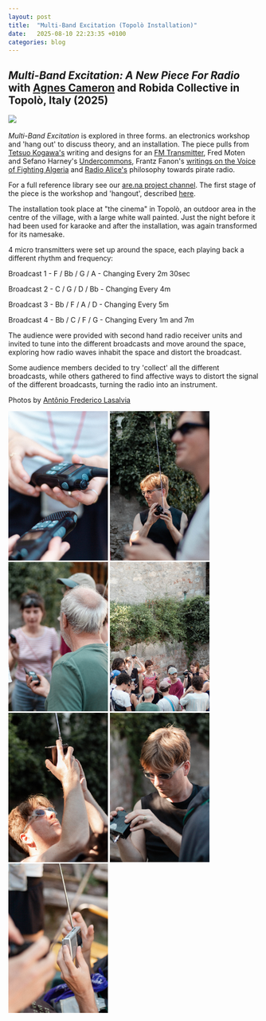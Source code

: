 ```yaml
---
layout: post
title:  "Multi-Band Excitation (Topolò Installation)"
date:   2025-08-10 22:23:35 +0100
categories: blog
---
```


<h2><i>Multi-Band Excitation: A New Piece For Radio</i> with <a href="https://agnescameron.info/">Agnes Cameron</a> and Robida Collective in Topolò, Italy (2025)</h2>

<a href="/assets/img/multibandexcitation/mbeinstallfilm.jpg"><img src="/assets/img/multibandexcitation/mbeinstallfilm.jpg" height="300" width="auto"/></a>

*Multi-Band Excitation* is explored in three forms. an electronics workshop and 'hang out' to discuss theory, and an installation. The piece pulls from [Tetsuo Kogawa's][tk] writing and designs for an [FM Transmitter][tkdiagram], Fred Moten and Sefano Harney's [Undercommons][undercommons], Frantz Fanon's [writings on the Voice of Fighting Algeria][vofa] and [Radio Alice's][freealice] philosophy towards pirate radio.

For a full reference library see our [are.na project channel][arena]. The first stage of the piece is the workshop and 'hangout', described [here][workshop].

The installation took place at "the cinema" in Topolò, an outdoor area in the centre of the village, with a large white wall painted. Just the night before it had been used for karaoke and after the installation, was again transformed for its namesake. 

4 micro transmitters were set up around the space, each playing back a different rhythm and frequency:

Broadcast 1 - F / Bb / G / A - Changing Every 2m 30sec

Broadcast 2 - C / G / D / Bb - Changing Every 4m

Broadcast 3 - Bb / F / A / D - Changing Every 5m

Broadcast 4 - Bb / C / F / G - Changing Every 1m and 7m

The audience were provided with second hand radio receiver units and invited to tune into the different broadcasts and move around the space, exploring how radio waves inhabit the space and distort the broadcast.

Some audience members decided to try 'collect' all the different broadcasts, while others gathered to find affective ways to distort the signal of the different broadcasts, turning the radio into an instrument. 

Photos by <a href="https://antoniofrederico.com/">Antônio Frederico Lasalvia</a>

<img src="/assets/img/multibandexcitation/antonio/mbeinstallantonio1.jpg" height="300" width="auto"/>
<img src="/assets/img/multibandexcitation/antonio/mbeinstallantonio2.jpg" height="300" width="auto"/>
<img src="/assets/img/multibandexcitation/antonio/mbeinstallantonio3.jpg" height="300" width="auto"/>
<img src="/assets/img/multibandexcitation/antonio/mbeinstallantonio4.jpg" height="300" width="auto"/>
<img src="/assets/img/multibandexcitation/antonio/mbeinstallantonio5.jpg" height="300" width="auto"/>
<img src="/assets/img/multibandexcitation/antonio/mbeinstallantonio6.jpg" height="300" width="auto"/>
<img src="/assets/img/multibandexcitation/antonio/mbeinstallantonio7.jpg" height="300" width="auto"/>

[agnes_cameron]: https://agnescameron.info/
[workshop]: https://otherkat.com/rehearsals/2025-08-05-multi---band-excitation-(topolò-workshop).html
[tk]: https://anarchy.translocal.jp/
[tkdiagram]: https://anarchy.translocal.jp/radio/micro/howtotx.html
[undercommons]: https://en.wikipedia.org/wiki/The_Undercommons
[vofa]: https://www.are.na/block/37273598
[freealice]: https://www.are.na/block/29403941
[arena]:https://www.are.na/agnes-cameron/multi-band-excitation